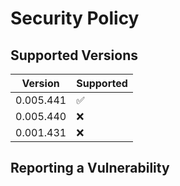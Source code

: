 # Security Policy

## Supported Versions

| Version    | Supported          |
| ---------- | ------------------ |
| 0.005.441  | :white_check_mark: |
| 0.005.440  | :x:                |
| 0.001.431  | :x:                |


## Reporting a Vulnerability


